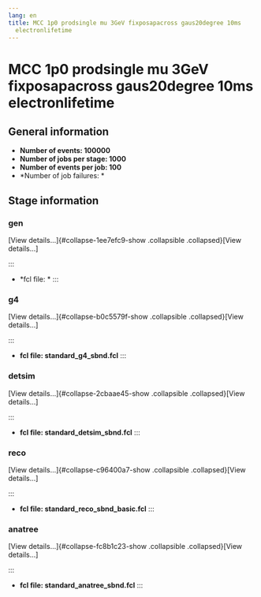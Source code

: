 ```yaml
---
lang: en
title: MCC 1p0 prodsingle mu 3GeV fixposapacross gaus20degree 10ms
  electronlifetime
---
```




MCC 1p0 prodsingle mu 3GeV fixposapacross gaus20degree 10ms electronlifetime
============================================================================================================================================================================



General information 
----------------------------------------------------------

-   **Number of events: 100000**
-   **Number of jobs per stage: 1000**
-   **Number of events per job: 100**
-   \*Number of job failures: \*



Stage information 
------------------------------------------------------



### gen 

[View details\...]{#collapse-1ee7efc9-show .collapsible
.collapsed}[View details\...]

::: 
-   \*fcl file: \*
:::



### g4 

[View details\...]{#collapse-b0c5579f-show .collapsible
.collapsed}[View details\...]

::: 
-   **fcl file: standard\_g4\_sbnd.fcl**
:::



### detsim 

[View details\...]{#collapse-2cbaae45-show .collapsible
.collapsed}[View details\...]

::: 
-   **fcl file: standard\_detsim\_sbnd.fcl**
:::



### reco 

[View details\...]{#collapse-c96400a7-show .collapsible
.collapsed}[View details\...]

::: 
-   **fcl file: standard\_reco\_sbnd\_basic.fcl**
:::



### anatree 

[View details\...]{#collapse-fc8b1c23-show .collapsible
.collapsed}[View details\...]

::: 
-   **fcl file: standard\_anatree\_sbnd.fcl**
:::
